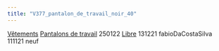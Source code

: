 ```yaml
---
title: "V377_pantalon_de_travail_noir_40"
---
```


[Vêtements](notes/equipements/L_Vetements.md) [Pantalons de travail](notes/equipements/vetements/V_PantalonsDeTravail.md) 250122 [Libre](notes/statut/S_Libre.md)
131221 fabioDaCostaSilva
111121 neuf